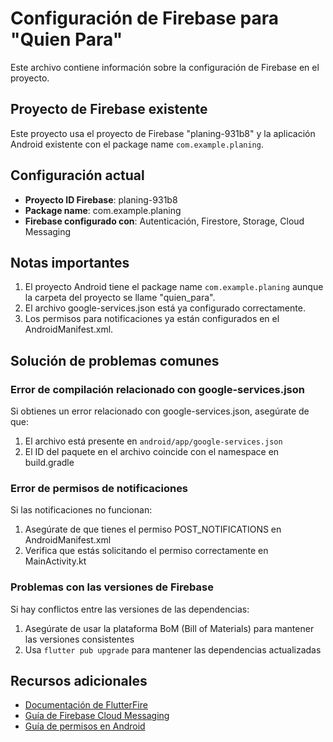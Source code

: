 # Configuración de Firebase para "Quien Para"

Este archivo contiene información sobre la configuración de Firebase en el proyecto.

## Proyecto de Firebase existente

Este proyecto usa el proyecto de Firebase "planing-931b8" y la aplicación Android existente con el package name `com.example.planing`.

## Configuración actual

- **Proyecto ID Firebase**: planing-931b8
- **Package name**: com.example.planing
- **Firebase configurado con**: Autenticación, Firestore, Storage, Cloud Messaging

## Notas importantes

1. El proyecto Android tiene el package name `com.example.planing` aunque la carpeta del proyecto se llame "quien_para".
2. El archivo google-services.json está ya configurado correctamente.
3. Los permisos para notificaciones ya están configurados en el AndroidManifest.xml.

## Solución de problemas comunes

### Error de compilación relacionado con google-services.json

Si obtienes un error relacionado con google-services.json, asegúrate de que:
1. El archivo está presente en `android/app/google-services.json`
2. El ID del paquete en el archivo coincide con el namespace en build.gradle

### Error de permisos de notificaciones

Si las notificaciones no funcionan:
1. Asegúrate de que tienes el permiso POST_NOTIFICATIONS en AndroidManifest.xml
2. Verifica que estás solicitando el permiso correctamente en MainActivity.kt

### Problemas con las versiones de Firebase

Si hay conflictos entre las versiones de las dependencias:
1. Asegúrate de usar la plataforma BoM (Bill of Materials) para mantener las versiones consistentes
2. Usa `flutter pub upgrade` para mantener las dependencias actualizadas

## Recursos adicionales

- [Documentación de FlutterFire](https://firebase.flutter.dev/docs/overview)
- [Guía de Firebase Cloud Messaging](https://firebase.flutter.dev/docs/messaging/overview)
- [Guía de permisos en Android](https://developer.android.com/guide/topics/permissions/overview)
